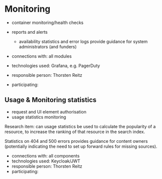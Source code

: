 # Monitoring

- container monitoring/health checks
- reports and alerts
    - availability statistics and error logs provide guidance for system administrators (and funders)

- connections with: all modules
- technologies used: Grafana, e.g. PagerDuty
- responsible person: Thorsten Reitz
- participating:


## Usage & Monitoring statistics

- request and UI element authorisation
- usage statistics monitoring

Research item: can usage statistics be used to calculate the popularity of a resource, to increase the ranking of that resource in the search index.

Statistics on 404 and 500 errors provides guidance for content owners (potentially indicating the need to set up forward rules for missing sources).   

- connections with: all components
- technologies used: Keycloak/JWT
- responsible person: Thorsten Reitz
- participating: